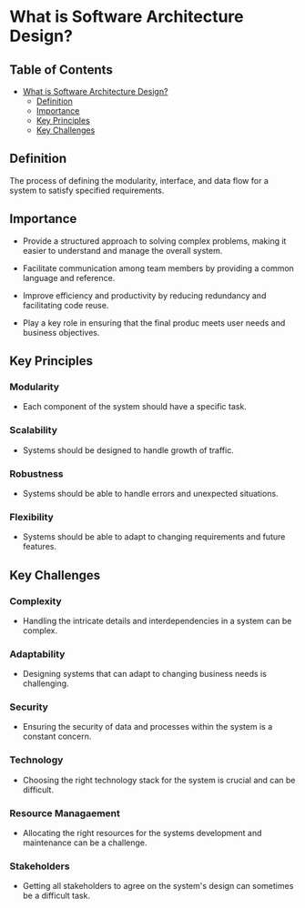 # What is Software Architecture Design?

## Table of Contents

- [What is Software Architecture Design?](#what-is-software-architecture-design)
  - [Definition](#definition)
  - [Importance](#importance)
  - [Key Principles](#key-principles)
  - [Key Challenges](#key-challenges)

## Definition

The process of defining the modularity, interface, and data flow for a system to satisfy specified requirements.

## Importance

- Provide a structured approach to solving complex problems, making it easier to understand and manage the overall system.

- Facilitate communication among team members by providing a common language and reference.

- Improve efficiency and productivity by reducing redundancy and facilitating code reuse.

- Play a key role in ensuring that the final produc meets user needs and business objectives.

## Key Principles

### Modularity

- Each component of the system should have a specific task.

### Scalability

- Systems should be designed to handle growth of traffic.

### Robustness

- Systems should be able to handle errors and unexpected situations.

### Flexibility

- Systems should be able to adapt to changing requirements and future features.

## Key Challenges

### Complexity

- Handling the intricate details and interdependencies in a system can be complex.

### Adaptability

- Designing systems that can adapt to changing business needs is challenging.

### Security

- Ensuring the security of data and processes within the system is a constant concern.

### Technology

- Choosing the right technology stack for the system is crucial and can be difficult.

### Resource Managaement

- Allocating the right resources for the systems development and maintenance can be a challenge.

### Stakeholders

- Getting all stakeholders to agree on the system's design can sometimes be a difficult task.
